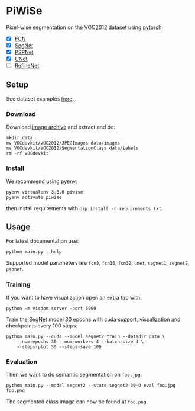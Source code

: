 # PiWiSe

Pixel-wise segmentation on the [VOC2012][dataset] dataset using
[pytorch][pytorch].

- [x] [FCN](https://arxiv.org/abs/1605.06211)
- [x] [SegNet](https://arxiv.org/abs/1511.00561)
- [x] [PSPNet](https://arxiv.org/abs/1612.01105)
- [x] [UNet](https://arxiv.org/abs/1505.04597)
- [ ] [RefineNet](https://arxiv.org/abs/1611.06612)

## Setup

See dataset examples [here][dataset_example].

### Download

Download [image archive][dataset_download] and extract and do:

```
mkdir data
mv VOCdevkit/VOC2012/JPEGImages data/images
mv VOCdevkit/VOC2012/SegmentationClass data/labels
rm -rf VOCdevkit
```

### Install

We recommend using [pyenv][pyenv]:

```
pyenv virtualenv 3.6.0 piwise
pyenv activate piwise
```

then install requirements with `pip install -r requirements.txt`.

## Usage

For latest documentation use:

```
python main.py --help
```

Supported model parameters are `fcn8`, `fcn16`, `fcn32`, `unet`, `segnet1`,
`segnet2`, `pspnet`.

### Training

If you want to have visualization open an extra tab with:

```
python -m visdom.server -port 5000
```

Train the SegNet model 30 epochs with cuda support, visualization
and checkpoints every 100 steps:

```
python main.py --cuda --model segnet2 train --datadir data \
    --num-epochs 30 --num-workers 4 --batch-size 4 \
    --steps-plot 50 --steps-save 100
```

### Evaluation


Then we want to do semantic segmentation on `foo.jpg`:

```
python main.py --model segnet2 --state segnet2-30-0 eval foo.jpg foo.png
```

The segmented class image can now be found at `foo.png`.

[pyenv]: https://github.com/pyenv/pyenv
[pytorch]: http://pytorch.org
[dataset]: http://host.robots.ox.ac.uk/pascal/VOC/
[dataset_example]: http://host.robots.ox.ac.uk/pascal/VOC/voc2012/segexamples
[dataset_download]: http://host.robots.ox.ac.uk/pascal/VOC/voc2012/VOCtrainval_11-May-2012.tar
